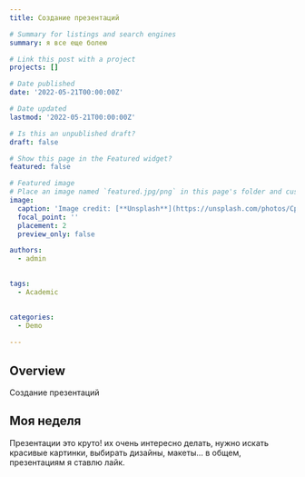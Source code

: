 ```yaml
---
title: Создание презентаций

# Summary for listings and search engines
summary: я все еще болею

# Link this post with a project
projects: []

# Date published
date: '2022-05-21T00:00:00Z'

# Date updated
lastmod: '2022-05-21T00:00:00Z'

# Is this an unpublished draft?
draft: false

# Show this page in the Featured widget?
featured: false

# Featured image
# Place an image named `featured.jpg/png` in this page's folder and customize its options here.
image:
  caption: 'Image credit: [**Unsplash**](https://unsplash.com/photos/CpkOjOcXdUY)'
  focal_point: ''
  placement: 2
  preview_only: false

authors:
  - admin
  

tags:
  - Academic
 

categories:
  - Demo
  
---
```


## Overview
Создание презентаций


## Моя неделя
Презентации это круто! их очень интересно делать, нужно искать красивые картинки, выбирать дизайны, макеты... в общем, презентациям я ставлю лайк.
